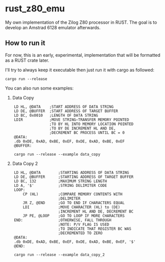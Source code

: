 # rust_z80_emu

My own implementation of the Zilog Z80 processor in RUST. The goal is to develop an Amstrad 6128 emulator afterwards.

## How to run it

For now, this is an early, experimental, implementation that will be formatted as a RUST crate later.

I'll try to always keep it executable then just run it with cargo as followed:

    cargo run --release

You can also run some examples:
1. Data Copy

```
    LD HL, @DATA    ;START ADDRESS OF DATA STRING
    LD DE, @BUFFER  ;START ADDRESS OF TARGET BUFFER
    LD BC, 0x0010   ;LENGTH OF DATA STRING
    LDIR            ;MOVE STRING–TRANSFER MEMORY POINTED
                    ;TO BY HL INTO MEMORY LOCATION POINTED
                    ;TO BY DE INCREMENT HL AND DE,
                    ;DECREMENT BC PROCESS UNTIL BC = 0
    @DATA:
    .db 0xDE, 0xAD, 0xBE, 0xEF, 0xDE, 0xAD, 0xBE, 0xEF
    @BUFFER:
```

```
    cargo run --release --example data_copy
```

2. Data Copy 2

```
    LD HL, @DATA        ;STARTING ADDRESS OF DATA STRING
    LD DE, @BUFFER      ;STARTING ADDRESS OF TARGET BUFFER
    LD BC, 132          ;MAXIMUM STRING LENGTH
    LD A, '$'           ;STRING DELIMITER CODE
    LOOP:
        CP (HL)         ;COMPARE MEMORY CONTENTS WITH
                        ;DELIMITER
        JR Z, @END      ;GO TO END IF CHARACTERS EQUAL
        LDI             ;MOVE CHARACTER (HL) to (DE)
                        ;INCREMENT HL AND DE, DECREMENT BC
        JP PE, @LOOP    ;GO TO LOOP IF MORE CHARACTERS
    END:                ;OTHERWISE, FALL THROUGH
                        ;NOTE: P/V FLAG IS USED
                        ;TO INDICATE THAT REGISTER BC WAS
                        ;DECREMENTED TO ZERO
    @DATA:
    .db 0xDE, 0xAD, 0xBE, 0xEF, 0xDE, 0xAD, 0xBE, 0xEF, '$'
    @END:
```

```
    cargo run --release --example data_copy_2
```